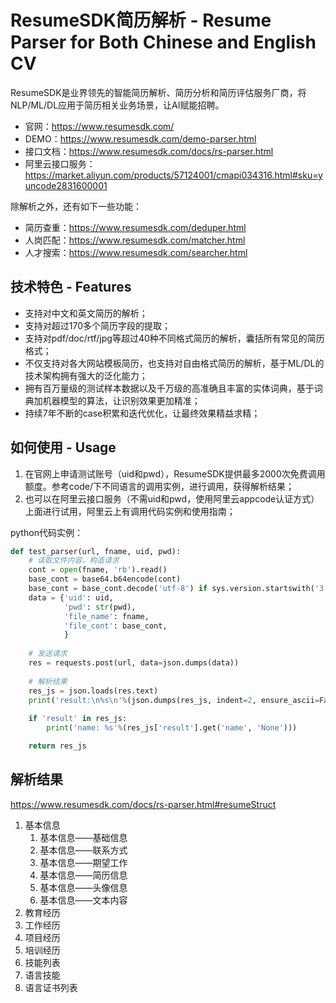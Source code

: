 ResumeSDK简历解析 - Resume Parser for Both Chinese and English CV
========

ResumeSDK是业界领先的智能简历解析、简历分析和简历评估服务厂商，将NLP/ML/DL应用于简历相关业务场景，让AI赋能招聘。
* 官网：https://www.resumesdk.com/
* DEMO：https://www.resumesdk.com/demo-parser.html
* 接口文档：https://www.resumesdk.com/docs/rs-parser.html
* 阿里云接口服务：https://market.aliyun.com/products/57124001/cmapi034316.html#sku=yuncode2831600001

除解析之外，还有如下一些功能：
* 简历查重：https://www.resumesdk.com/deduper.html
* 人岗匹配：https://www.resumesdk.com/matcher.html
* 人才搜索：https://www.resumesdk.com/searcher.html

技术特色 - Features
---

* 支持对中文和英文简历的解析；
* 支持对超过170多个简历字段的提取；
* 支持对pdf/doc/rtf/jpg等超过40种不同格式简历的解析，囊括所有常见的简历格式；
* 不仅支持对各大网站模板简历，也支持对自由格式简历的解析，基于ML/DL的技术架构拥有强大的泛化能力；
* 拥有百万量级的测试样本数据以及千万级的高准确且丰富的实体词典，基于词典加机器模型的算法，让识别效果更加精准；
* 持续7年不断的case积累和迭代优化，让最终效果精益求精；

如何使用 - Usage
---

1. 在官网上申请测试账号（uid和pwd），ResumeSDK提供最多2000次免费调用额度。参考code/下不同语言的调用实例，进行调用，获得解析结果；
2. 也可以在阿里云接口服务（不需uid和pwd，使用阿里云appcode认证方式）上面进行试用，阿里云上有调用代码实例和使用指南；

python代码实例：
```python
def test_parser(url, fname, uid, pwd):
    # 读取文件内容，构造请求
    cont = open(fname, 'rb').read()
    base_cont = base64.b64encode(cont)
    base_cont = base_cont.decode('utf-8') if sys.version.startswith('3') else base_cont     #兼容python2与python3
    data = {'uid': uid,
            'pwd': str(pwd),
            'file_name': fname,
            'file_cont': base_cont,
            }
    
    # 发送请求
    res = requests.post(url, data=json.dumps(data))
    
    # 解析结果
    res_js = json.loads(res.text)
    print('result:\n%s\n'%(json.dumps(res_js, indent=2, ensure_ascii=False)))
    
    if 'result' in res_js:
        print('name: %s'%(res_js['result'].get('name', 'None')))

    return res_js
```

解析结果
---

https://www.resumesdk.com/docs/rs-parser.html#resumeStruct

1. 基本信息
   1. 基本信息——基础信息
   2. 基本信息——联系方式
   3. 基本信息——期望工作
   4. 基本信息——简历信息
   5. 基本信息——头像信息
   6. 基本信息——文本内容
2. 教育经历
3. 工作经历
4. 项目经历
5. 培训经历
6. 技能列表
7. 语言技能
8. 语言证书列表
